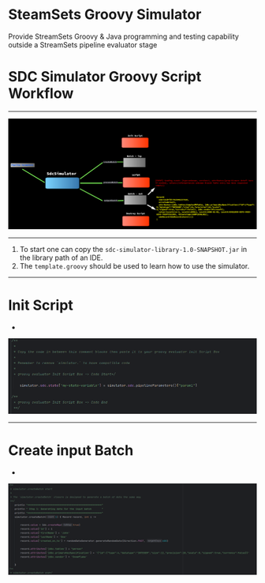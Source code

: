 # SteamSets Groovy Simulator

Provide StreamSets Groovy & Java programming and testing capability outside a StreamSets
pipeline evaluator stage

# SDC Simulator Groovy Script Workflow

---
![CapturedImage-23-01-2025 12-49-10.png](images/CapturedImage-23-01-2025%2012-49-10.png)

---
1. To start one can copy the `sdc-simulator-library-1.0-SNAPSHOT.jar` in the library path of an IDE.
2. The `template.groovy` should be used to learn how to use the simulator.
---

# Init Script
-  
![Screenshot from 2025-01-23 12-58-29.png](images/Screenshot%20from%202025-01-23%2012-58-29.png)

---
# Create input Batch
-
![Screenshot from 2025-01-23 13-05-17.png](images/Screenshot%20from%202025-01-23%2013-05-17.png)
